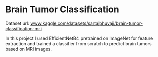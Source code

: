 # Brain Tumor Classification
Dataset url: www.kaggle.com/datasets/sartajbhuvaji/brain-tumor-classification-mri

In this project I used EfficientNetB4 pretrained on ImageNet for feature extraction and trained a classifier from scratch to predict brain tumors based on MRI images.
